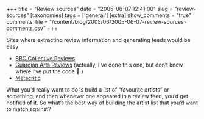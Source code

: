 +++
title = "Review sources"
date = "2005-06-07 12:41:00"
slug = "review-sources"
[taxonomies]
tags = ['general']
[extra]
show_comments = "true"
comments_file = "/content/blog/2005/06/2005-06-07-review-sources-comments.csv"
+++

Sites where extracting review information and generating feeds would be easy:

- [BBC Collective Reviews](http://www.bbc.co.uk/dna/collective/reviews)
- [Guardian Arts Reviews](http://www.guardian.co.uk/arts/reviews/) (actually, I’ve done this one, but don’t know where I’ve put the code 🙁 )
- [Metacritic](http://www.metacritic.com/)

What you’d really want to do is build a list of “favourite artists” or something, and then whenever one appeared in a review feed, you’d get notified of it. So what’s the best way of building the artist list that you’d want to match against?
